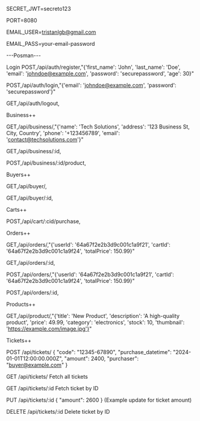 

SECRET_JWT=secreto123


PORT=8080


EMAIL_USER=tristanlgb@gmail.com


EMAIL_PASS=your-email-password



---Posman---


Login
POST,/api/auth/register,"{'first_name': 'John', 'last_name': 'Doe', 'email': 'johndoe@example.com', 'password': 'securepassword', 'age': 30}"


POST,/api/auth/login,"{'email': 'johndoe@example.com', 'password': 'securepassword'}"


GET,/api/auth/logout,

Business++


GET,/api/business/,"{'name': 'Tech Solutions', 'address': '123 Business St, City, Country', 'phone': '+123456789', 'email': 'contact@techsolutions.com'}"


GET,/api/business/:id,


POST,/api/business/:id/product,

Buyers++


GET,/api/buyer/,


GET,/api/buyer/:id,

Carts++


POST,/api/cart/:cid/purchase,

Orders++


GET,/api/orders/,"{'userId': '64a67f2e2b3d9c001c1a9f21', 'cartId': '64a67f2e2b3d9c001c1a9f24', 'totalPrice': 150.99}"


GET,/api/orders/:id,


POST,/api/orders/,"{'userId': '64a67f2e2b3d9c001c1a9f21', 'cartId': '64a67f2e2b3d9c001c1a9f24', 'totalPrice': 150.99}"


POST,/api/orders/:id,

Products++


GET,/api/product/,"{'title': 'New Product', 'description': 'A high-quality product', 'price': 49.99, 'category': 'electronics', 'stock': 10, 'thumbnail': 'https://example.com/image.jpg'}"

Tickets++


POST	/api/tickets/	{ "code": "12345-67890", "purchase_datetime": "2024-01-01T12:00:00.000Z", "amount": 2400, "purchaser": "buyer@example.com" }


GET	/api/tickets/	Fetch all tickets


GET	/api/tickets/:id	Fetch ticket by ID


PUT	/api/tickets/:id	{ "amount": 2600 } (Example update for ticket amount)


DELETE	/api/tickets/:id	Delete ticket by ID


